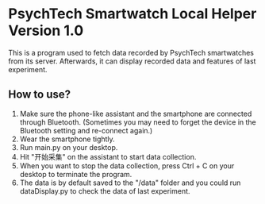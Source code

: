 # PsychTech Smartwatch Local Helper Version 1.0
This is a program used to fetch data recorded by PsychTech smartwatches from its server. Afterwards, it can display recorded data and features of last experiment.  
## How to use?
1. Make sure the phone-like assistant and the smartphone are connected through Bluetooth. (Sometimes you may need to forget the device in the Bluetooth setting and re-connect again.)
2. Wear the smartphone tightly.
3. Run main.py on your desktop.
4. Hit "开始采集" on the assistant to start data collection.
5. When you want to stop the data collection, press Ctrl + C on your desktop to terminate the program.
6. The data is by default saved to the "/data" folder and you could run dataDisplay.py to check the data of last experiment.